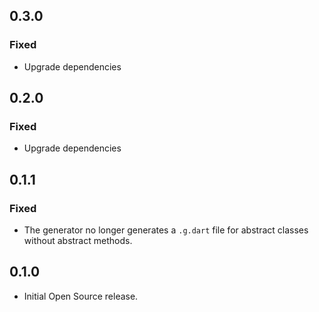 ## 0.3.0
### Fixed
* Upgrade dependencies

## 0.2.0
### Fixed
* Upgrade dependencies

## 0.1.1
### Fixed
* The generator no longer generates a `.g.dart` file for abstract classes without abstract methods.

## 0.1.0
* Initial Open Source release.
